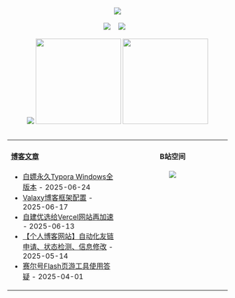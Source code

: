<!-- 动态打字效果 -->
<h1 align="center">
  <a href="https://blog.mnxy.eu.org/">
    <img style="margin:auto" src="https://readme-typing-svg.herokuapp.com?color=%2336BCF7&lines=&nbsp;&nbsp;&nbsp;&nbsp;&nbsp;&nbsp;今日事，今日毕！">
  </a>
</h1>

<!-- 个人资料徽标 -->
<div align="center">
  <a href="https://blog.mnxy.eu.org/"><img src="https://img.shields.io/badge/website-个人博客-5c5c5c?style=flat&logo=github"></a>&emsp;
  <a href="https://space.bilibili.com/381745966"><img src="https://img.shields.io/badge/B站空间-bilibili-ff69b4?style=flat&logo=bilibili"></a>&emsp;
</div>
<br>

<!-- GitHub数据统计 -->
<div align="center">
  <img src="https://cdn.jsdmirror.com/gh/MengNianxiaoyao/MengNianxiaoyao@main/assets/github-contribution-grid-snake.svg" />
  <img height="195px" src="https://cdn.jsdmirror.com/gh/MengNianxiaoyao/MengNianxiaoyao@main/assets/github-stats.svg" />
  <img height="195px" src="https://cdn.jsdmirror.com/gh/MengNianxiaoyao/MengNianxiaoyao@main/assets/top-langs.svg" />
</div>
<br>

<table align="center">
  
<td valign="top" width="50%">
  
#### <a href="https://blog.mnxy.eu.org/" target="_blank">博客文章</a>
  
<!-- START_SECTION:blog -->
* <a href='https://blog.mnxy.eu.org/posts/tech/typora' target='_blank'>白嫖永久Typora Windows全版本</a> - 2025-06-24
* <a href='https://blog.mnxy.eu.org/posts/valaxy/config' target='_blank'>Valaxy博客框架配置</a> - 2025-06-17
* <a href='https://blog.mnxy.eu.org/posts/tech/cdnip' target='_blank'>自建优选给Vercel网站再加速</a> - 2025-06-13
* <a href='https://blog.mnxy.eu.org/posts/boke/friends' target='_blank'>【个人博客网站】自动化友链申请、状态检测、信息修改</a> - 2025-05-14
* <a href='https://blog.mnxy.eu.org/posts/seer/faq' target='_blank'>赛尔号Flash页游工具使用答疑</a> - 2025-04-01
<!-- END_SECTION:blog -->
</td>
<td valign="top" width="50%">
  <!-- BiliBili数据 -->
<div align="center">
  
#### B站空间
  <a href="https://space.bilibili.com/381745966"><img src="https://stats.justsong.cn/api/bilibili/?id=381745966"/></a>
</div>
</td> 
</table>
